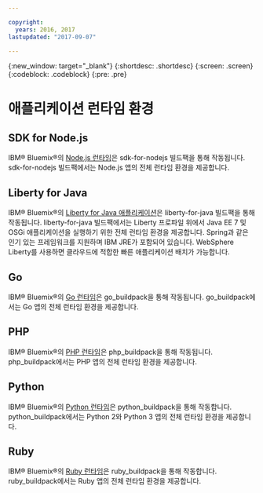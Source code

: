 ```yaml
---

copyright:
  years: 2016, 2017
lastupdated: "2017-09-07"

---
```


{:new_window: target="_blank"}
{:shortdesc: .shortdesc}
{:screen: .screen}
{:codeblock: .codeblock}
{:pre: .pre}

# 애플리케이션 런타임 환경

## SDK for Node.js

IBM® Bluemix®의 [Node.js 런타임](../../runtimes/nodejs/index.html)은 sdk-for-nodejs 빌드팩을 통해 작동됩니다. sdk-for-nodejs 빌드팩에서는 Node.js 앱의 전체 런타임 환경을 제공합니다.

## Liberty for Java

IBM® Bluemix®의 [Liberty for Java 애플리케이션](../../runtimes/liberty/index.html)은 liberty-for-java 빌드팩을 통해 작동됩니다. liberty-for-java 빌드팩에서는 Liberty 프로파일 위에서 Java EE 7 및 OSGi 애플리케이션을 실행하기 위한 전체 런타임 환경을 제공합니다. Spring과 같은 인기 있는 프레임워크를 지원하며 IBM JRE가 포함되어 있습니다. WebSphere Liberty를 사용하면 클라우드에 적합한 빠른 애플리케이션 배치가 가능합니다. 

## Go

IBM® Bluemix®의 [Go 런타임](../../runtimes/go/index.html)은 go_buildpack을 통해 작동됩니다. go_buildpack에서는 Go 앱의 전체 런타임 환경을 제공합니다. 

## PHP

IBM® Bluemix®의 [PHP 런타임](../../runtimes/php/index.html)은 php_buildpack을 통해 작동됩니다. php_buildpack에서는 PHP 앱의 전체 런타임 환경을 제공합니다. 

## Python

IBM® Bluemix®의 [Python 런타임](../../runtimes/python/index.html)은 python_buildpack을 통해 작동합니다. python_buildpack에서는 Python 2와 Python 3 앱의 전체 런타임 환경을 제공합니다.

## Ruby

IBM® Bluemix®의 [Ruby 런타임](../../runtimes/ruby/index.html)은 ruby_buildpack을 통해 작동합니다. ruby_buildpack에서는 Ruby 앱의 전체 런타임 환경을 제공합니다.
